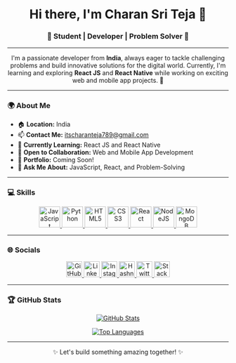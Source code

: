 <div align="center">
 
  <h1 align="center">Hi there, I'm Charan Sri Teja 👋</h1>
  <h3 align="center">🌟 Student | Developer | Problem Solver 🌟</h3>
</div>

---

<p align="center">
  I'm a passionate developer from <b>India</b>, always eager to tackle challenging problems and build innovative solutions for the digital world. Currently, I'm learning and exploring <b>React JS</b> and <b>React Native</b> while working on exciting web and mobile app projects. 🚀
</p>

---

### 🌍 About Me
- 🏠 **Location:** India  
- 📫 **Contact Me:** [itscharanteja789@gmail.com](mailto:itscharanteja789@gmail.com)  
- 🌱 **Currently Learning:** React JS and React Native  
- 🤝 **Open to Collaboration:** Web and Mobile App Development  
- 💼 **Portfolio:** Coming Soon!  
- 💬 **Ask Me About:** JavaScript, React, and Problem-Solving  

---

### 💻 Skills

<p align="center">
  <a href="https://developer.mozilla.org/en-US/docs/Web/JavaScript" target="_blank">
    <img src="https://raw.githubusercontent.com/danielcranney/readme-generator/main/public/icons/skills/javascript-colored.svg" width="48" height="48" alt="JavaScript" />
  </a>
  <a href="https://www.python.org/" target="_blank">
    <img src="https://raw.githubusercontent.com/danielcranney/readme-generator/main/public/icons/skills/python-colored.svg" width="48" height="48" alt="Python" />
  </a>
  <a href="https://developer.mozilla.org/en-US/docs/Glossary/HTML5" target="_blank">
    <img src="https://raw.githubusercontent.com/danielcranney/readme-generator/main/public/icons/skills/html5-colored.svg" width="48" height="48" alt="HTML5" />
  </a>
  <a href="https://www.w3.org/TR/CSS/#css" target="_blank">
    <img src="https://raw.githubusercontent.com/danielcranney/readme-generator/main/public/icons/skills/css3-colored.svg" width="48" height="48" alt="CSS3" />
  </a>
  <a href="https://reactjs.org/" target="_blank">
    <img src="https://raw.githubusercontent.com/danielcranney/readme-generator/main/public/icons/skills/react-colored.svg" width="48" height="48" alt="React" />
  </a>
  <a href="https://nodejs.org/en/" target="_blank">
    <img src="https://raw.githubusercontent.com/danielcranney/readme-generator/main/public/icons/skills/nodejs-colored.svg" width="48" height="48" alt="NodeJS" />
  </a>
  <a href="https://www.mongodb.com/" target="_blank">
    <img src="https://raw.githubusercontent.com/danielcranney/readme-generator/main/public/icons/skills/mongodb-colored.svg" width="48" height="48" alt="MongoDB" />
  </a>
</p>

---

### 🌐 Socials

<p align="center">
  <a href="https://www.github.com/itscharanteja" target="_blank">
    <img src="https://raw.githubusercontent.com/danielcranney/readme-generator/main/public/icons/socials/github.svg" width="36" height="36" alt="GitHub" />
  </a>
  <a href="https://www.linkedin.com/in/charan-sri-teja-b-a386a5225/" target="_blank">
    <img src="https://raw.githubusercontent.com/danielcranney/readme-generator/main/public/icons/socials/linkedin.svg" width="36" height="36" alt="LinkedIn" />
  </a>
  <a href="http://www.instagram.com/itscharanteja" target="_blank">
    <img src="https://raw.githubusercontent.com/danielcranney/readme-generator/main/public/icons/socials/instagram.svg" width="36" height="36" alt="Instagram" />
  </a>
  <a href="https://itscharanteja.hashnode.dev" target="_blank">
    <img src="https://raw.githubusercontent.com/danielcranney/readme-generator/main/public/icons/socials/hashnode.svg" width="36" height="36" alt="Hashnode" />
  </a>
  <a href="https://www.x.com/itscharanteja1" target="_blank">
    <img src="https://raw.githubusercontent.com/danielcranney/readme-generator/main/public/icons/socials/twitter.svg" width="36" height="36" alt="Twitter" />
  </a>
  <a href="https://www.stackoverflow.com/users/18064433/charan-teja" target="_blank">
    <img src="https://raw.githubusercontent.com/danielcranney/readme-generator/main/public/icons/socials/stackoverflow.svg" width="36" height="36" alt="Stack Overflow" />
  </a>
</p>

---

### 🏆 GitHub Stats

<p align="center">
  <a href="http://www.github.com/itscharanteja">
    <img src="https://github-readme-stats.vercel.app/api?username=itscharanteja&show_icons=true&hide=&count_private=true&title_color=0891b2&text_color=ffffff&icon_color=0891b2&bg_color=1c1917&hide_border=true" alt="GitHub Stats" />
  </a>
</p>



<p align="center">
  <a href="https://github.com/itscharanteja">
    <img src="https://github-readme-stats.vercel.app/api/top-langs/?username=itscharanteja&langs_count=10&title_color=0891b2&text_color=ffffff&icon_color=0891b2&bg_color=1c1917&hide_border=true&locale=en&custom_title=Top%20%Languages" alt="Top Languages" />
  </a>
</p>

---

<div align="center">
  <p>✨ Let's build something amazing together! ✨</p>
</div>
